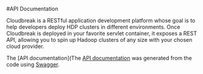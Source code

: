 #API Documentation

 Cloudbreak is a RESTful application development platform whose goal is to help developers deploy HDP clusters in different environments. Once Cloudbreak is deployed in your favorite servlet container, it exposes a REST API, allowing you to spin up Hadoop clusters of any size with your chosen cloud provider.

The [API documentation](The [API documentation](https://app.swaggerhub.com/api/Cloudbreak/Cloudbreak/1.6.2) was generated from the code using [Swagger](http://swagger.io/).
